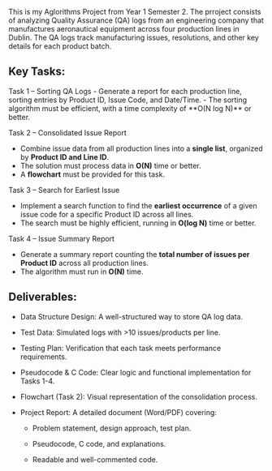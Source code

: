 This is my Aglorithms Project from Year 1 Semester 2. 
The prroject consists of analyzing Quality Assurance (QA) logs from an engineering company that manufactures aeronautical equipment across four production lines in Dublin. 
The QA logs track manufacturing issues, resolutions, and other key details for each product batch.  

<h2>Key Tasks:</h2>  
Task 1 – Sorting QA Logs  
   - Generate a report for each production line, sorting entries by Product ID, Issue Code, and Date/Time.  
   - The sorting algorithm must be efficient, with a time complexity of **O(N log N)** or better.  

Task 2 – Consolidated Issue Report
   - Combine issue data from all production lines into a **single list**, organized by **Product ID and Line ID**.  
   - The solution must process data in **O(N)** time or better.  
   - A **flowchart** must be provided for this task.  

Task 3 – Search for Earliest Issue
   - Implement a search function to find the **earliest occurrence** of a given issue code for a specific Product ID across all lines.  
   - The search must be highly efficient, running in **O(log N)** time or better.  

Task 4 – Issue Summary Report 
   - Generate a summary report counting the **total number of issues per Product ID** across all production lines.  
   - The algorithm must run in **O(N)** time.  

<h2>Deliverables:</h2> 

- Data Structure Design: A well-structured way to store QA log data.  

- Test Data: Simulated logs with >10 issues/products per line.
  
- Testing Plan: Verification that each task meets performance requirements.
  
- Pseudocode & C Code: Clear logic and functional implementation for Tasks 1-4.
  
- Flowchart (Task 2): Visual representation of the consolidation process.
  
- Project Report: A detailed document (Word/PDF) covering:
  
  - Problem statement, design approach, test plan.
    
  - Pseudocode, C code, and explanations.
    
  - Readable and well-commented code.  

